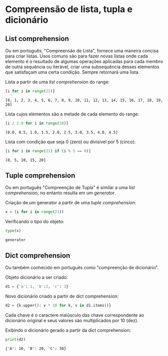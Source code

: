# Compreensão de lista, tupla e dicionário

## List comprehension

Ou em português, "Compreensão de Lista", fornece uma maneira concisa para
criar listas. Usos comuns são para fazer novas listas onde cada elemento é o
resultado de algumas operações aplicadas para cada membro de outra sequência
ou iterável, criar uma subsequência desses elementos que satisfaçam uma certa
condição. Sempre retornará uma lista.

Lista a partir de uma *list comprehensio*n do range:

``` python
[i for i in range(21)]
```

``` console
[0, 1, 2, 3, 4, 5, 6, 7, 8, 9, 10, 11, 12, 13, 14, 15, 16, 17, 18, 19, 20]
```

Lista cujos elementos são a metade de cada elemento do range:

``` python
[i / 2.0 for i in range(10)]
```

``` console
[0.0, 0.5, 1.0, 1.5, 2.0, 2.5, 3.0, 3.5, 4.0, 4.5]
```

Lista com condição que seja 0 (zero) ou divisível por 5 (cinco):

``` python
[i for i in range(21) if (i % 5 == 0)]
```

``` console
[0, 5, 10, 15, 20]
```

## Tuple comprehension

Ou em português "Compreenção de Tupla" é similar a uma *list comprehension*,
no entanto resulta em um *generator*.
   
Criação de um generator a partir de uma *tuple comprehension*:

``` python
x = (i for i in range(21))
```

Verificando o tipo do objeto:

``` python
type(x)
```

``` console
generator
```

## Dict comprehension

Ou também conhecido em português como "compreenção de dicionário".

Objeto dicionário a ser criado:

``` python
d1 = {'a': 1, 'b':2, 'c': 3}
```

Novo dicionário criado a partir de dict comprehension:

``` python
d2 = {k.upper(): v * 10 for k, v in d1.items()}
```

Cada chave é o caractere maiúsculo das chave correspondente ao
dicionário original e seus valores são multiplicados por 10 (dez).

Exibindo o dicionário gerado a partir da dict comprehension:

``` python
print(d2)
```

``` console
{'A': 10, 'B': 20, 'C': 30}
```
